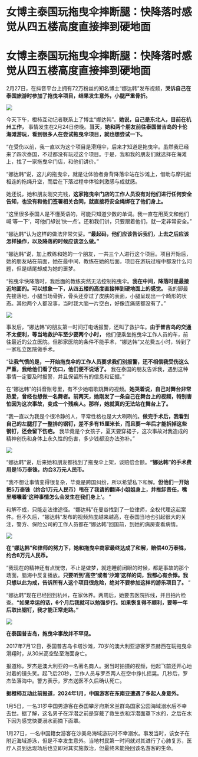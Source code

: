 # 女博主泰国玩拖曳伞摔断腿：快降落时感觉从四五楼高度直接摔到硬地面

# 女博主泰国玩拖曳伞摔断腿：快降落时感觉从四五楼高度直接摔到硬地面

2月27日，在抖音平台上拥有72万粉丝的知名博主“娜达韩”发布视频，**哭诉自己在泰国旅游时参加了拖曳伞项目，结果发生意外，小腿严重骨折。**

![](https://inews.gtimg.com/om_bt/OCHzK9DAAzub0b6ejfzhIEBxapR7aUXsQM0YmgEf-j2JYAA/1000)

今天下午，橙柿互动记者联系上了博主“娜达韩”。**她说，自己是东北人，目前在杭州工作，**
事情发生在2月24日傍晚。**当天，她和两个朋友前往泰国普吉岛的卡伦海滩游玩，看到很多人在尝试拖曳伞项目，就也想尝试一下。**

“在受伤以前，我一直以为这个项目是滑翔伞，后来才知道是拖曳伞。虽然我已经来了四次泰国，不过都没有玩过这个项目。于是，我和我的朋友们就选择在海滩上，找了一家拖曳伞门店，和他们讲价。”

“娜达韩”说，这儿的拖曳伞，就是让体验者身背降落伞站在沙滩上，借助与摩托艇相连的拖绳升空，而后在下落过程中体验刺激感与成就感。

她还说，她和朋友刚交完钱，**这家拖曳伞门店的工作人员没有对他们进行任何安全告知，也没有和他们签署相关合同，就直接将安全绳绑在了他们身上。**

“这里很多泰国人是不懂英语的，可能只知道少数的单词。我一直在用英文和他们喊‘等一下’，可他们却说‘快一点’。还和我们讲，只要跟着他们，就一定非常安全。”

“娜达韩”认为这样的做法非常欠妥。**“最起码，他们应该告诉我们，上去之后应该怎样操作，以及降落的时候应该怎么做。”**

“娜达韩”说，加上教练和她的一个朋友，一共三个人进行这个项目。项目开始后，她的朋友站在前面，她在最中间，教练在她的后面，项目在游玩过程中都没什么问题，但是结尾却成为她的噩梦。

“拖曳伞快降落时，我后面的教练突然无法控制拖曳伞。**我在中间，降落时是最接近地面的。可以想象一下，从四五楼的高度直接摔到硬地面上的感觉。**
我的脚最先接落地，小腿当场骨折，骨头还穿过了皮肤的表面，小腿呈现出一个畸形的状态。其他两个人都没事，当时我大脑一片空白，好像连痛感都没有了。”

![](https://inews.gtimg.com/om_bt/OEVFJo6e45HATaKjUza99xW7i5RI_2Og3q5b5Y7kl6k4AAA/1000)

事发后，“娜达韩”的朋友第一时间打电话报警，还叫了救护车。**由于普吉岛的交通不太便利，等当地救护车至少要两个小时，**
他们便乘坐拖曳伞工作人员的车，前往最近的公立医院。但那家医院的条件不能手术，“娜达韩”又花费五小时，转到了一家私立医院做手术。

“**让我气愤的是，一开始拖曳伞的工作人员要求我们别报警，还不相信我受伤这么严重，我给他们看了伤口，他们便不说话了。**
我在泰国的朋友告诉我，遇到这种事情一定要及时报警，并且保留所有的信息和证据。”

在“娜达韩”的抖音账号里，有不少她唱歌跳舞的视频。**她哭着说，自己对舞台非常热爱，曾经也想做一名舞者。前两天，她刚发了一条自己在舞台上的视频，特别害怕因为这次事故，变成一个残疾人。那样，她就真的无法站在舞台上了。**

“我一直以为我是个很冷静的人，平常性格也是大大咧咧的。**做完手术后，我看到自己的左腿打了一整排的钢钉，差不多有15厘米长，而且要一年后才能拆掉这些钢钉，还会留下伤疤。**
我毕竟是个女孩子，夏天要穿裙子，这次事故对我造成的精神创伤和身体上永久性的伤害，多少钱都没办法弥补。”

![](https://inews.gtimg.com/om_bt/OnsGhQTIYr2-ybrzks6v3mXc3eJt6-VjK6qLA9xO8-14MAA/1000)

“娜达韩”说，后来她和朋友都找到了拖曳伞上架，谈赔偿金额。**“娜达韩”的手术费用是15万泰铢，约合3万元人民币。**

“我不想让事情变得很复杂，毕竟是跨国纠纷，所以希望私下和解。**但他们一开始把5万泰铢（约合1万元人民币）甩在了我请的翻译小姐姐身上，并推卸责任，嘴里嘟囔着‘这种事情怎么会发生在我们身上’。**
”

和解不成，只能走法律途径。“娜达韩”在曼谷找到了一位律师，全权代理这起案件。但不久后，“娜达韩”发布的视频热度越来越高，在泰国当地也引起很大的关注，警方、保险公司的工作人员都在“娜达韩”回国前，到她的病房查看病情。

![](https://inews.gtimg.com/om_bt/OL2Wle1fLUoMOjNsJhY5pF_I0OAONtH8_X58TdoGC5648AA/1000)

**在“娜达韩”和律师的努力下，她和拖曳伞商家最终达成了和解，赔偿40万泰铢，约合8万元人民币。**

“我现在的精神还有点恍惚，不止是做梦，就连睡前闭眼的时候，都是事故的那个场面，脑海中反复播放。**只要听到‘高空’或者‘沙滩’这样的词，我都心有余悸。我只想以此为戒，告诉所有人这个项目很危险，绝对不要参加这样的游乐项目了。**
”

“娜达韩”现在已经回到杭州，在家休养。两周后，她要去医院拆线，并且拍片检查。**“如果幸运的话，6个月后我就可以勉强步行。如果恢复得不顺利，要等一年后取出钢钉，我才能正常走路。”**

![](https://inews.gtimg.com/om_bt/O6U2p9D0MIEgymecJreBt_SWB1_GD6Rb_x6wReVo0EsBgAA/1000)

**在泰国普吉岛，拖曳伞事故并不罕见。**

2017年7月12日，泰国普吉岛卡塔沙滩，70岁的澳大利亚游客罗杰赫西在玩拖曳伞滑翔时，从30米高空坠至海面身亡。

报道称，罗杰是澳大利亚的一名著名商人。据当时拍摄的视频，他起飞前还开心地对着的镜头笑。起飞后20秒，工作人员与罗杰两人在空中挣扎摇晃。几秒后，罗杰坠落海中。警方表示，罗杰送医不久后确认死亡。

**据橙柿互动此前报道，2024年1月，中国游客在东南亚遭遇了多起人身意外。**

1月5日，一名31岁中国男游客在泰国攀牙府斯米兰群岛国家公园海域溺水后不幸去世。据了解，这名男子在浮潜之前是穿戴了救生衣和浮潜面罩下水的，之后在水下因为感觉快要溺水而摘下面罩。

1月27日，一名中国籍女游客在沙美岛海域游玩时不幸溺水。事发当时，该女子在附近海域游泳，但是不幸发生意外。当地村民第一时间就对其进行了心肺复苏，医疗人员到达现场后也立即对其实施救治，但最终未能挽回该名游客的生命。


